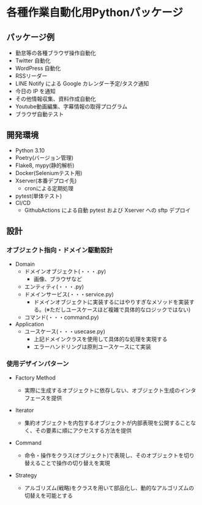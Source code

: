 # 各種作業自動化用Pythonパッケージ
## パッケージ例
- 勤怠等の各種ブラウザ操作自動化
- Twitter 自動化
- WordPress 自動化
- RSSリーダー
- LINE Notify による Google カレンダー予定/タスク通知
- 今日の IP を通知
- その他情報収集、資料作成自動化
- Youtube動画編集、字幕情報の取得プログラム
- ブラウザ自動テスト
## 開発環境
- Python 3.10
- Poetry(バージョン管理)
- Flake8, mypy(静的解析)
- Docker(Seleniumテスト用)
- Xserver(本番デプロイ先)
  - cronによる定期処理
- pytest(単体テスト)
- CI/CD
  - GithubActions による自動 pytest および Xserver への sftp デプロイ

## 設計
### オブジェクト指向・ドメイン駆動設計
- Domain
  - ドメインオブジェクト(・・・.py)
    - 画像、ブラウザなど
  - エンティティ(・・・.py)
  - ドメインサービス(・・・service.py)
    - ドメインオブジェクトに実装するにはやりすぎなメソッドを実装する。(※ただしユースケースほど複雑で具体的なロジックではない)
  - コマンド(・・・command.py)
- Application
  - ユースケース(・・・usecase.py)
    - 上記ドメインクラスを使用して具体的な処理を実現する
    - エラーハンドリングは原則ユースケースにて実装

### 使用デザインパターン

- Factory Method
  - 実際に生成するオブジェクトに依存しない、オブジェクト生成のインタフェースを提供
- Iterator
  - 集約オブジェクトを内包するオブジェクトが内部表現を公開することなく、その要素に順にアクセスする方法を提供

- Command
  - 命令・操作をクラス(オブジェクト)で表現し、そのオブジェクトを切り替えることで操作の切り替えを実現

- Strategy
  - アルゴリズム(戦略)をクラスを用いて部品化し、動的なアルゴリズムの切替えを可能とする
  <!-- - Loan -->
